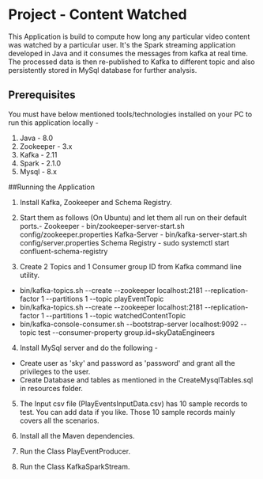 # Project - Content Watched

This Application is build to compute how long any particular video content was watched by a particular user.
It's the Spark streaming application developed in Java and it consumes the messages from kafka at real time.
The processed data is then re-published to Kafka to different topic and also persistently stored in MySql database 
for further analysis.

## Prerequisites
You must have below mentioned tools/technologies installed on your PC to run this application locally -
1. Java - 8.0
2. Zookeeper - 3.x
3. Kafka - 2.11
4. Spark - 2.1.0
5. Mysql - 8.x

##Running the Application

1. Install Kafka, Zookeeper and Schema Registry.

2. Start them as follows (On Ubuntu) and let them all run on their default ports.-
Zookeeper       - bin/zookeeper-server-start.sh config/zookeeper.properties
Kafka-Server    - bin/kafka-server-start.sh config/server.properties
Schema Registry - sudo systemctl start confluent-schema-registry

3. Create 2 Topics and 1 Consumer group ID from Kafka command line utility.
- bin/kafka-topics.sh --create --zookeeper localhost:2181 --replication-factor 1 --partitions 1 --topic playEventTopic
- bin/kafka-topics.sh --create --zookeeper localhost:2181 --replication-factor 1 --partitions 1 --topic watchedContentTopic
- bin/kafka-console-consumer.sh --bootstrap-server localhost:9092 --topic test --consumer-property group.id=skyDataEngineers

4. Install MySql server and do the following - 
- Create user as 'sky' and password as 'password' and grant all the privileges to the user.
- Create Database and tables as mentioned in the CreateMysqlTables.sql in resources folder.

5. The Input csv file (PlayEventsInputData.csv) has 10 sample records to test. You can add data if you like.
    Those 10 sample records mainly covers all the scenarios.

6. Install all the Maven dependencies.

7. Run the Class PlayEventProducer.

8. Run the Class  KafkaSparkStream.
